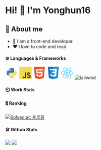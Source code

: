 # Hi! 👋 I'm Yonghun16

## 💬 About me
- 🌱 I am a front-end developer.
- ❤️ I love to code and read


#### ⚙️ Languages & Frameworks
<p>
    <img src="https://raw.githubusercontent.com/devicons/devicon/master/icons/python/python-original.svg" alt="python" width="40" height="40"/>
    <img src="https://raw.githubusercontent.com/devicons/devicon/master/icons/javascript/javascript-original.svg" alt="javascript" width="40" height="40"/>
    <img src="https://raw.githubusercontent.com/devicons/devicon/master/icons/html5/html5-original.svg" alt="html5" width="40" height="40"/>
    <img src="https://raw.githubusercontent.com/devicons/devicon/master/icons/css3/css3-original.svg" alt="css3" width="40" height="40"/>
    <img src="https://raw.githubusercontent.com/devicons/devicon/master/icons/react/react-original.svg" alt="react" width="40" height="40"/>
    <img src="https://www.vectorlogo.zone/logos/tailwindcss/tailwindcss-icon.svg" alt="tailwind" width="40" height="40"/>
</p>

#### ⏲️ Work Stats
<!-- [![Yonghun16's wakatime stats](https://github-readme-stats.vercel.app/api/wakatime?username=yonghun16)](https://wakatime.com/@yonghun16) -->

<!--START_SECTION:waka-->
<!--END_SECTION:waka-->

#### 🎖️ Ranking
[![Solved.ac 프로필](http://mazassumnida.wtf/api/v2/generate_badge?boj=yonghun16)](https://www.acmicpc.net/user/yonghun16)

#### 🛠️ Github Stats
<p>
  <img src="https://github-readme-stats.vercel.app/api/top-langs/?username=yonghun16&layout=compact&theme=transparent" height="180em">
  <img src="https://github-readme-stats.vercel.app/api?username=yonghun16&show_icons=true&theme=transparent" height="180em">
</p>


<!--
**yonghun16/yonghun16** is a ✨ _special_ ✨ repository because its `README.md` (this file) appears on your GitHub profile.

Here are some ideas to get you started:

- 🔭 I’m currently working on ...
- 🌱 I’m currently learning ...
- 👯 I’m looking to collaborate on ...
- 🤔 I’m looking for help with ...
- 💬 Ask me about ...
- 📫 How to reach me: ...
- 😄 Pronouns: ...
- ⚡ Fun fact: ...
-->
